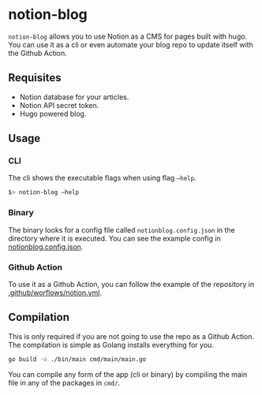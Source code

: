 # notion-blog

`notion-blog` allows you to use Notion as a CMS for pages built with hugo. You can use it as a cli or even automate your blog repo to update itself with the Github Action.


## Requisites

- Notion database for your articles.
- Notion API secret token.
- Hugo powered blog.

## Usage

### CLI

The cli shows the executable flags when using flag `—help`.

```bash
$> notion-blog —help
```

### Binary

The binary looks for a config file called `notionblog.config.json` in the directory where it is executed. You can see the example config in [notionblog.config.json](notionblog.config.json).


### Github Action

To use it as a Github Action, you can follow the example of the repository in [.github/worflows/notion.yml](.github/workflows/notion.yml).


## Compilation

This is only required if you are not going to use the repo as a Github Action. The compilation is simple as Golang installs everything for you.

```bash
go build -o ./bin/main cmd/main/main.go
```

You can compile any form of the app (cli or binary) by compiling the main file in any of the packages in `cmd/`.

